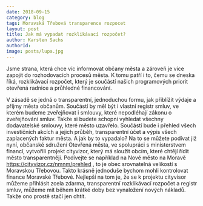 ```yaml
---
date: 2018-09-15
category: blog
tags: Moravská Třebová transparence rozpocet
layout: post
title: Jak má vypadat rozklikávací rozpočet?
author: Karsten Sachs
authorId: 
image: posts/lupa.jpg
---
```

Jsme strana, která chce víc informovat občany města a zároveň je více zapojit do rozhodovacích procesů města. K tomu patří i to, čemu se dneska říká, rozklikávací rozpočet, který je součástí našich programových priorit otevřená radnice a průhledné financování. 

V zásadě se jedná o transparentní, jednoduchou formu, jak přiblížit výdaje a příjmy města občanům. Součástí by měl být i vlastní registr smluv, ve kterém budeme zveřejňovat i smlouvy, které nepodléhají zákonu o zveřejňování smluv. Takže si budete schopni vyhledat všechny dodavatelské smlouvy, které město uzavřelo. Součástí bude i přehled všech investičních akcích a jejich průběh, transparentní účet a výpis všech zaplacených faktur města. A jak by to vypadalo? Na to se můžete podívat již nyní, občanské sdružení Otevřená města, ve spolupráci s ministerstvem financí, vytvořili projekt cityvizor, který má sloužit obcím, které chtějí řídit město transparentněji. Podívejte se například na Nové město na Moravě https://cityvizor.cz/nmnm/prehled , to je obec srovnatelná velikostí s Moravskou Třebovou. Takto krásně jednoduše bychom mohli kontrolovat finance Moravské Třebové.   Nejlepší na tom je, že se k projektu cityvisor můžeme přihlásit zcela zdarma, transparentní rozklikávací rozpočet a registr smluv, můžeme mít během krátké doby bez vynaložení nových nákladů. Takže ono prostě stačí jen chtít.  
